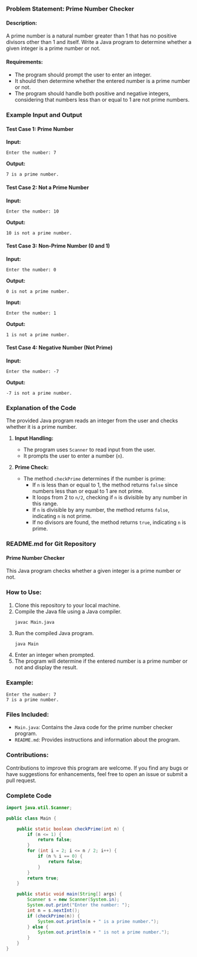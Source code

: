 ### Problem Statement: Prime Number Checker

#### Description:
A prime number is a natural number greater than 1 that has no positive divisors other than 1 and itself. Write a Java program to determine whether a given integer is a prime number or not.

#### Requirements:
- The program should prompt the user to enter an integer.
- It should then determine whether the entered number is a prime number or not.
- The program should handle both positive and negative integers, considering that numbers less than or equal to 1 are not prime numbers.

### Example Input and Output

#### Test Case 1: Prime Number
**Input:**
```
Enter the number: 7
```
**Output:**
```
7 is a prime number.
```

#### Test Case 2: Not a Prime Number
**Input:**
```
Enter the number: 10
```
**Output:**
```
10 is not a prime number.
```

#### Test Case 3: Non-Prime Number (0 and 1)
**Input:**
```
Enter the number: 0
```
**Output:**
```
0 is not a prime number.
```

**Input:**
```
Enter the number: 1
```
**Output:**
```
1 is not a prime number.
```

#### Test Case 4: Negative Number (Not Prime)
**Input:**
```
Enter the number: -7
```
**Output:**
```
-7 is not a prime number.
```

### Explanation of the Code

The provided Java program reads an integer from the user and checks whether it is a prime number.

1. **Input Handling:**
   - The program uses `Scanner` to read input from the user.
   - It prompts the user to enter a number (`n`).

2. **Prime Check:**
   - The method `checkPrime` determines if the number is prime:
     - If `n` is less than or equal to 1, the method returns `false` since numbers less than or equal to 1 are not prime.
     - It loops from 2 to `n/2`, checking if `n` is divisible by any number in this range.
     - If `n` is divisible by any number, the method returns `false`, indicating `n` is not prime.
     - If no divisors are found, the method returns `true`, indicating `n` is prime.

### README.md for Git Repository

#### Prime Number Checker

This Java program checks whether a given integer is a prime number or not.

### How to Use:
1. Clone this repository to your local machine.
2. Compile the Java file using a Java compiler.
   ```
   javac Main.java
   ```
3. Run the compiled Java program.
   ```
   java Main
   ```
4. Enter an integer when prompted.
5. The program will determine if the entered number is a prime number or not and display the result.

### Example:
```
Enter the number: 7
7 is a prime number.
```

### Files Included:
- `Main.java`: Contains the Java code for the prime number checker program.
- `README.md`: Provides instructions and information about the program.

### Contributions:
Contributions to improve this program are welcome. If you find any bugs or have suggestions for enhancements, feel free to open an issue or submit a pull request.

### Complete Code

```java
import java.util.Scanner;

public class Main {

    public static boolean checkPrime(int n) {
        if (n <= 1) {
            return false;
        }
        for (int i = 2; i <= n / 2; i++) {
            if (n % i == 0) {
                return false;
            }
        }
        return true;
    }

    public static void main(String[] args) {
        Scanner s = new Scanner(System.in);
        System.out.print("Enter the number: ");
        int n = s.nextInt();
        if (checkPrime(n)) {
            System.out.println(n + " is a prime number.");
        } else {
            System.out.println(n + " is not a prime number.");
        }
    }
}
```